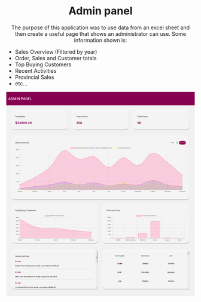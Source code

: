 <h1 align="center">Admin panel</h1>

<p align="center">
    The purpose of this application was to use data from an excel sheet and then create a useful page that shows an administrator can use.
    Some information shown is:
    <ul>
        <li>Sales Overview (Filtered by year)</li>
        <li>Order, Sales and Customer totals</li>
        <li>Top Buying Customers</li>
        <li>Recent Activities</li>
        <li>Provincial Sales</li>
        <li>etc...</li>
    </ul>
    <img src="https://github.com/SanusiD/Admin-Panel/blob/master/screen.png">
</p>
